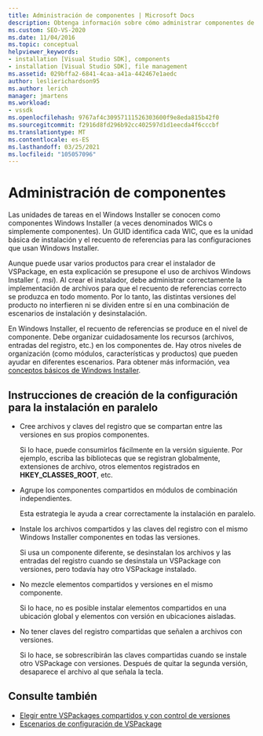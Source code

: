 ```yaml
---
title: Administración de componentes | Microsoft Docs
description: Obtenga información sobre cómo administrar componentes de Windows Installer al crear un instalador de VSPackage en Visual Studio.
ms.custom: SEO-VS-2020
ms.date: 11/04/2016
ms.topic: conceptual
helpviewer_keywords:
- installation [Visual Studio SDK], components
- installation [Visual Studio SDK], file management
ms.assetid: 029bffa2-6841-4caa-a41a-442467e1aedc
author: leslierichardson95
ms.author: lerich
manager: jmartens
ms.workload:
- vssdk
ms.openlocfilehash: 9767af4c30957111526303600f9e8eda815b42f0
ms.sourcegitcommit: f2916d8fd296b92cc402597d1d1eecda4f6cccbf
ms.translationtype: MT
ms.contentlocale: es-ES
ms.lasthandoff: 03/25/2021
ms.locfileid: "105057096"
---
```

# <a name="component-management"></a>Administración de componentes
Las unidades de tareas en el Windows Installer se conocen como componentes Windows Installer (a veces denominados WICs o simplemente componentes). Un GUID identifica cada WIC, que es la unidad básica de instalación y el recuento de referencias para las configuraciones que usan Windows Installer.

 Aunque puede usar varios productos para crear el instalador de VSPackage, en esta explicación se presupone el uso de archivos Windows Installer (*. msi*). Al crear el instalador, debe administrar correctamente la implementación de archivos para que el recuento de referencias correcto se produzca en todo momento. Por lo tanto, las distintas versiones del producto no interfieren ni se dividen entre sí en una combinación de escenarios de instalación y desinstalación.

 En Windows Installer, el recuento de referencias se produce en el nivel de componente. Debe organizar cuidadosamente los recursos (archivos, entradas del registro, etc.) en los componentes de. Hay otros niveles de organización (como módulos, características y productos) que pueden ayudar en diferentes escenarios. Para obtener más información, vea [conceptos básicos de Windows Installer](../../extensibility/internals/windows-installer-basics.md).

## <a name="guidelines-of-authoring-setup-for-side-by-side-installation"></a>Instrucciones de creación de la configuración para la instalación en paralelo

- Cree archivos y claves del registro que se compartan entre las versiones en sus propios componentes.

     Si lo hace, puede consumirlos fácilmente en la versión siguiente. Por ejemplo, escriba las bibliotecas que se registran globalmente, extensiones de archivo, otros elementos registrados en **HKEY_CLASSES_ROOT**, etc.

- Agrupe los componentes compartidos en módulos de combinación independientes.

     Esta estrategia le ayuda a crear correctamente la instalación en paralelo.

- Instale los archivos compartidos y las claves del registro con el mismo Windows Installer componentes en todas las versiones.

     Si usa un componente diferente, se desinstalan los archivos y las entradas del registro cuando se desinstala un VSPackage con versiones, pero todavía hay otro VSPackage instalado.

- No mezcle elementos compartidos y versiones en el mismo componente.

     Si lo hace, no es posible instalar elementos compartidos en una ubicación global y elementos con versión en ubicaciones aisladas.

- No tener claves del registro compartidas que señalen a archivos con versiones.

     Si lo hace, se sobrescribirán las claves compartidas cuando se instale otro VSPackage con versiones. Después de quitar la segunda versión, desaparece el archivo al que señala la tecla.

## <a name="see-also"></a>Consulte también
- [Elegir entre VSPackages compartidos y con control de versiones](../../extensibility/choosing-between-shared-and-versioned-vspackages.md)
- [Escenarios de configuración de VSPackage](../../extensibility/internals/vspackage-setup-scenarios.md)

